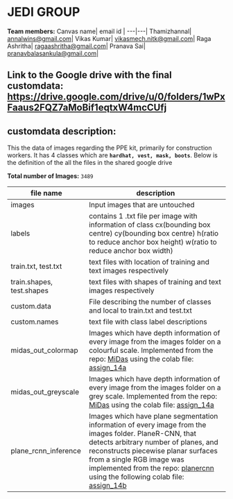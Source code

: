 # JEDI GROUP

**Team members:**
Canvas name| email id |
---|---|
Thamizhannal| annalwins@gmail.com|
Vikas Kumar| vikasmech.nitk@gmail.com|
Raga Ashritha| ragaashritha@gmail.com|
Pranava Sai| pranavbalasankula@gmail.com|


## Link to the Google drive with the final customdata: https://drive.google.com/drive/u/0/folders/1wPxFaaus2FQZ7aMoBif1eqtxW4mcCUfj
## customdata description: 

This the data of images regarding the PPE kit, primarily for construction workers. It has 4 classes which are **`hardhat, vest, mask, boots`**. Below is the definition of the all the files in the shared google drive

**Total number of Images:** `3489`

file name| description|
---|---|
images| Input images that are untouched|
labels| contains 1 .txt file per image with information of class cx(bounding box centre) cy(bounding box centre) h(ratio to reduce anchor box height) w(ratio to reduce anchor box width) |
train.txt, test.txt|text files with location of training and text images respectively|
train.shapes, test.shapes|text files with shapes of training and text images respectively|
custom.data|File describing the number of classes and local to train.txt and test.txt|
custom.names| text file with class label descriptions|
midas_out_colormap|Images which have depth information of every image from the images folder on a colourful scale. Implemented from the repo: [MiDas](https://github.com/intel-isl/MiDaS) using the colab file: [assign_14a](https://github.com/theschoolof-ai/JEDI/blob/master/S14/Session14_MiDas.ipynb)|
midas_out_greyscale|Images which have depth information of every image from the images folder on a grey scale. Implemented from the repo: [MiDas](https://github.com/intel-isl/MiDaS) using the colab file: [assign_14a](https://github.com/theschoolof-ai/JEDI/blob/master/S14/Session14_MiDas.ipynb)|
plane_rcnn_inference|Images which have plane segmentation information of every image from the images folder. PlaneR-CNN, that detects arbitrary number of planes, and reconstructs piecewise planar surfaces from a single RGB image was implemented from the repo: [planercnn](https://github.com/NVlabs/planercnn) using the following colab file: [assign_14b](https://github.com/theschoolof-ai/JEDI/blob/master/S14/assignment_EVA5_JEDI_14b.ipynb)|

